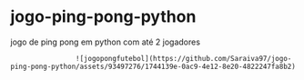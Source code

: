 # jogo-ping-pong-python
jogo de ping pong em python com até 2 jogadores

                    ![jogopongfutebol](https://github.com/Saraiva97/jogo-ping-pong-python/assets/93497276/1744139e-0ac9-4e12-8e20-4822247fa8b2)
